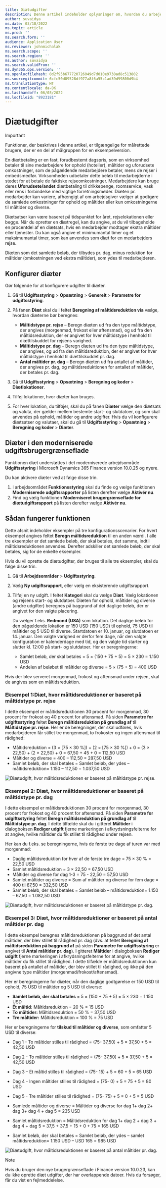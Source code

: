 ```yaml
---
title: Diætudgifter
description: Denne artikel indeholder oplysninger om, hvordan du arbejder med diætudgifter.
author: suvaidya
ms.date: 03/18/2022
ms.topic: article
ms.prod: ''
ms.search.form: ''
audience: Application User
ms.reviewer: johnmichalak
ms.search.scope: ''
ms.search.region: ''
ms.author: suvaidya
ms.search.validFrom: ''
ms.dyn365.ops.version: ''
ms.openlocfilehash: 0d2f95b677720726049d7d010e9738ad8c513802
ms.sourcegitcommit: 6cfc50d89528df977a8f6a55c1ad39d99800d9b4
ms.translationtype: HT
ms.contentlocale: da-DK
ms.lasthandoff: 06/03/2022
ms.locfileid: "8923181"
---
```

# <a name="per-diem-expenses"></a>Diætudgifter

> [!IMPORTANT] 
> Funktioner, der beskrives i denne artikel, er tilgængelige for målrettede brugere, der er en del af målgruppen for en eksempelversion.

En diætbetaling er en fast, forudbestemt dagspris, som en virksomhed betaler til sine medarbejdere for ophold (hoteller), måltider og uforudsete omkostninger, som de pågældende medarbejdere betaler, mens de rejser i embedsmedfør. Virksomheden udbetaler dette beløb til medarbejderne i stedet for at betale de faktiske rejseomkostninger. Medarbejdere kan bruge deres **Uforudsete/andet** diætbetaling til drikkepenge, roomservice, vask eller rens i forbindelse med vigtige forretningsmøder. Diæten pr. medarbejder kan variere, afhængigt af om arbejdsgiver vælger at godtgøre de samlede omkostninger for ophold og måltider eller kun omkostningerne til måltider og diverse.

Diætsatser kan være baseret på tidspunktet for året, rejselokationen eller begge. Når du opretter en diætregel, kan du angive, at du vil tilbageholde en procentdel af en diætsats, hvis en medarbejder modtager ekstra måltider eller tjenester. Du kan også angive et minimumantal timer og et maksimumantal timer, som kan anvendes som diæt for en medarbejders rejse.

Diæten som det samlede beløb, der tilbydes pr. dag, minus reduktion for måltider (omkostningen ved ekstra måltider), som ydes til medarbejderen.

## <a name="configure-per-diems"></a>Konfigurer diæter

Gør følgende for at konfigurere udgifter til diæter.

1. Gå til **Udgiftsstyring** \> **Opsætning** \> **Generelt** \> **Parametre for udgiftsstyring**.
2. På fanen **Diæt** skal du i feltet **Beregning af måltidsreduktion via** vælge, hvordan diæterne bør beregnes:

    - **Måltidstype pr. rejse** – Beregn diæten ud fra den type måltidstype, der angives (morgenmad, frokost eller aftensmad), og ud fra den måltidsreduktion, der er angivet for hver måltidstype i henhold til diættilskuddet for rejsens varighed.
    - **Måltidstype pr. dag** – Beregn diæten ud fra den type måltidstype, der angives, og ud fra den måltidsreduktion, der er angivet for hver måltidstype i henhold til diættilskuddet pr. dag.
    - **Antal måltider pr. dag** – Beregn diæten ud fra antallet af måltider, der angives pr. dag, og måltidsreduktionen for antallet af måltider, der betales pr. dag.

3. Gå til **Udgiftsstyring** \> **Opsætning** \> **Beregning og koder** \> **Diætlokationer**.
4. Tilføj lokationer, hvor diæter kan bruges.
5. For hver lokation, du tilføjer, skal du på fanen **Diæter** vælge den diætsats og valuta, der gælder mellem bestemte start- og slutdatoer, og som skal anvendes på ophold, måltider og andre udgifter. Hvis du vil konfigurere diætsatser og valutaer, skal du gå til **Udgiftsstyring** \> **Opsætning** \> **Beregning og koder** \> **Diæter**.

## <a name="per-diems-in-the-reimagined-expense-interface"></a>Diæter i den moderniserede udgiftsbrugergrænseflade

Funktionen diæt understøttes i det moderniserede arbejdsområde **Udgiftsstyring** i Microsoft Dynamics 365 Finance version 10.0.25 og nyere.

Du kan aktivere diæter ved at følge disse trin.

1. I arbejdsområdet **Funktionsstyring** skal du finde og vælge funktionen **Moderniserede udgiftsrapporter** på listen derefter vælge **Aktivér nu**.
2. Find og vælg funktionen **Moderniseret brugergrænseflade for diætudgiftsrapport** på listen derefter vælge **Aktivér nu**.

## <a name="how-the-feature-works"></a>Sådan fungerer funktionen

Dette afsnit indeholder eksempler på tre konfigurationsscenarier. For hvert eksempel angives feltet **Beregn måltidsreduktion** til en anden værdi. I alle tre eksempler er det samlede beløb, der skal betales, det samme, indtil måltidsreduktionen anvendes. Derefter adskiller det samlede beløb, der skal betales, sig for de enkelte eksempler.

Hvis du vil oprette de diætudgifter, der bruges til alle tre eksempler, skal du følge disse trin.

1. Gå til **Arbejdsområder** \> **Udgiftsstyring**.
2. Vælg **Ny udgiftsrapport**, eller vælg en eksisterende udgiftsrapport.
3. Tilføj en ny udgift. I feltet **Kategori** skal du vælge **Diæt**. Vælg lokationen og rejsens start- og slutdatoer. Diæten for ophold, måltider og diverse (andre udgifter) beregnes på baggrund af det daglige beløb, der er angivet for den valgte placering.

    Du vælger f.eks. **Redmond (USA)** som lokation. Det daglige beløb for den pågældende lokation er 150 USD (150 USD) til ophold, 75 USD til måltider og 5 USD til diverse. Startdatoen er 10. januar, og slutdatoen er 14. januar. Den valgte varighed er derfor fem dage, når den valgte konfiguration er kalenderdage med tid, og den valgte tid starter og slutter kl. 12:00 på start- og slutdatoer. Her er beregningerne:

    - Samlet beløb, der skal betales = 5 × (150 + 75 + 5) = 5 × 230 = 1.150 USD
    - Andelen af beløbet til måltider og diverse = 5 × (75 + 5) = 400 USD

Hvis der blev serveret morgenmad, frokost og aftensmad under rejsen, skal de angives som en måltidsreduktion.

### <a name="example-1-per-diem-where-meal-reductions-are-based-on-meal-type-per-trip"></a>Eksempel 1:Diæt, hvor måltidsreduktioner er baseret på måltidstype pr. rejse

I dette eksempel er måltidsreduktionen 30 procent for morgenmad, 30 procent for frokost og 40 procent for aftensmad. På siden **Parametre for udgiftsstyring** feltet **Beregn måltidsreduktion på grundlag af** til **Måltidstype pr. rejse**. Her er de beregninger, der skal udføres, hvis medarbejderen får stillet tre morgenmad, to frokoster og ingen aftensmad til rådighed:

- Måltidsreduktion = (3 × \[75 × 30 %\]) + (2 × \[75 × 30 %\]) + 0 = (3 × 22,50) + (2 × 22,50) + 0 = 67,50 + 45 + 0 = 112,50 USD
- Måltider og diverse = 400 – 112,50 = 287,50 USD
- Samlet beløb, der skal betales = Samlet beløb, der ydes – måltidsreduktion= 1.150 – 112,50 = 1.037,50 USD

![Diætudgift, hvor måltidsreduktionen er baseret på måltidstype pr. rejse.](media/1-meal-type-per-trip.png)

### <a name="example-2-per-diem-where-meal-reductions-are-based-on-meal-type-per-day"></a>Eksempel 2: Diæt, hvor måltidsreduktioner er baseret på måltidstype pr. dag

I dette eksempel er måltidsreduktionen 30 procent for morgenmad, 30 procent for frokost og 40 procent for aftensmad. På siden **Parametre for udgiftsstyring** feltet **Beregn måltidsreduktion på grundlag af** til **Måltidstype pr. dag**. I dette tilfælde skal du i gitteret **Måltider** i dialogboksen **Rediger udgift** fjerne markeringen i afkrydsningsfelterne for at angive, hvilke måltider du fik stillet til rådighed under rejsen.

Her kan du f.eks. se beregningerne, hvis de første tre dage af turen var med morgenmad:

- Daglig måltidsreduktion for hver af de første tre dage = 75 × 30 % = 22,50 USD
- Samlet måltidsreduktion = 3 × 22,50 = 67,50 USD
- Måltider og diverse for dag 1-3 = 75 - 22,50 = 57,50 USD
- Samlet måltider og diverse = Sum af måltider og diverse for fem dage = 400 til 67,50 = 332,50 USD
- Samlet beløb, der skal betales = Samlet beløb – måltidsreduktion= 1.150 – 67,50 = 1.082,50 USD

![Diætudgift, hvor måltidsreduktionen er baseret på måltidstype pr. dag.](media/2-meal-type-per-day.png)

### <a name="example-3-per-diem-where-meal-reductions-are-based-on-number-of-meals-per-day"></a>Eksempel 3: Diæt, hvor måltidsreduktioner er baseret på antal måltider pr. dag

I dette eksempel beregnes måltidsreduktionen på baggrund af det antal måltider, der blev stillet til rådighed pr. dag (dvs. at feltet **Beregning af måltidsreduktion på baggrund af** på siden **Parametre for udgiftsstyring** er angivet til **Antal måltider pr. dag**). I gitteret **Måltider** i dialogboksen **Rediger udgift** fjerne markeringen i afkrydsningsfelterne for at angive, hvilke måltider du fik stillet til rådighed.
I dette tilfælde er måltidsreduktionen kun baseret på antallet af måltider, der blev stillet til rådighed, og ikke på den angivne type måltider (morgenmad/frokost/aftensmad).

Her er beregningerne for diæter, når den daglige godtgørelse er 150 USD til ophold, 75 USD til måltider og 5 USD til diverse:

- **Samlet beløb, der skal betales** = 5 × (150 + 75 + 5) = 5 × 230 = 1.150 USD
- **Ét måltid:** Måltidsreduktion = 20 % = 15 USD
- **To måltider:** Måltidsreduktion = 50 % = 37,50 USD
- **Tre måltider:** Måltidsreduktion = 100 % = 75 USD

Her er beregningerne for **tilskud til måltider og diverse**, som omfatter 5 USD til diverse:

- Dag 1 - To måltider stilles til rådighed = (75- 37,50) + 5 = 37,50 + 5 = 42,50 USD
- Dag 2 - To måltider stilles til rådighed = (75- 37,50) + 5 = 37,50 + 5 = 42,50 USD
- Dag 3 – Et måltid stilles til rådighed = (75- 15) + 5 = 60 + 5 = 65 USD
- Dag 4 - Ingen måltider stilles til rådighed = (75- 0) + 5 = 75 + 5 = 80 USD
- Dag 5 - Tre måltider stilles til rådighed = (75- 75) + 5 = 0 + 5 = 5 USD

- Samlede måltider og diverse = Måltider og diverse for dag 1+ dag 2+ dag 3+ dag 4 + dag 5 = 235 USD
- Samlet måltidsreduktion = Måltidsreduktion for dag 1+ dag 2 + dag 3 + dag 4 + dag 5 = 37,5 + 37,5 + 15 + 0 + 75 = 165 USD
- Samlet beløb, der skal betales = Samlet beløb, der ydes – samlet måltidsreduktion= 1.150 USD – USD 165 = 985 USD

![Diætudgift, hvor måltidsreduktionen er baseret på antal måltider pr. dag.](media/3-number-of-meals-per-day.png)

> [!NOTE]
> Hvis du bruger den nye brugergrænseflade i Finance version 10.0.23, kan du ikke oprette diæt udgifter, der har overlappende datoer. Hvis du forsøger, får du vist en fejlmeddelelse.
